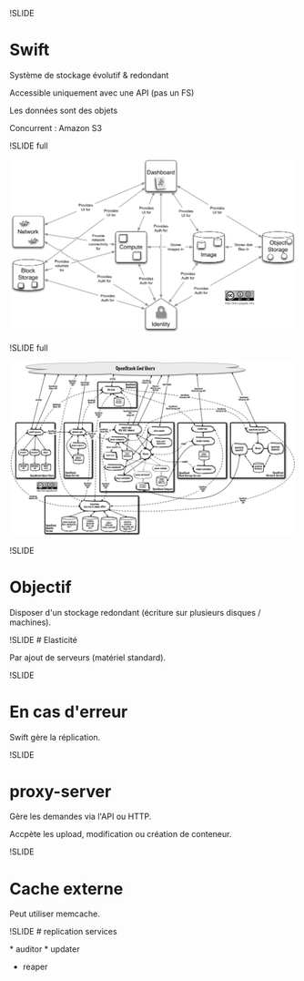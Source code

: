 !SLIDE
# Swift 

Système de stockage évolutif & redondant

Accessible uniquement avec une API (pas un FS)

Les données sont des objets

Concurrent : Amazon S3

!SLIDE full

![archi](../architecture/openstack-conceptual-arch-folsom.jpg)

!SLIDE full

![archi](../architecture/openstack-logical-arch-folsom.jpg)

!SLIDE
# Objectif

Disposer d'un stockage redondant (écriture sur plusieurs
disques / machines).

!SLIDE
# Elasticité

Par ajout de serveurs (matériel standard).

!SLIDE
# En cas d'erreur

Swift gère la réplication.

!SLIDE
# proxy-server

Gère les demandes via l'API ou HTTP.

Accpète les upload, modification ou création de conteneur.

!SLIDE
# Cache externe

Peut utiliser memcache.

!SLIDE
# replication services

* auditor
* updater
* reaper
